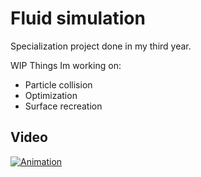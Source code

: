 # Fluid simulation 
Specialization project done in my third year.

WIP
Things Im working on:
* Particle collision
* Optimization
* Surface recreation

## Video

[![Animation](https://img.youtube.com/vi/OIidIteDPgc/0.jpg)](http://www.youtube.com/watch?v=OIidIteDPgc)
